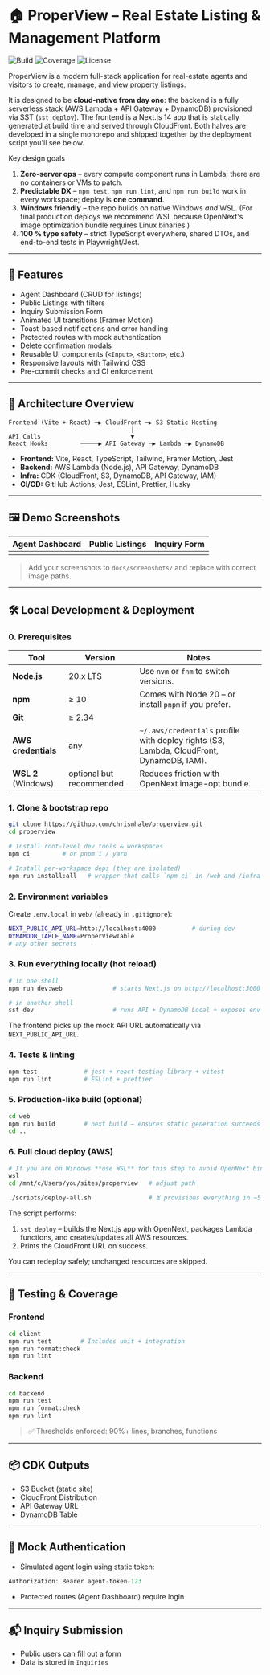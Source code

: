 # 🏠 ProperView – Real Estate Listing & Management Platform

![Build](https://github.com/chrismhale/properview/actions/workflows/deploy.yml/badge.svg)
![Coverage](https://img.shields.io/badge/coverage-90%25-brightgreen)
![License](https://img.shields.io/badge/license-MIT-blue)

ProperView is a modern full-stack application for real-estate agents and visitors to create, manage, and view property listings.

It is designed to be **cloud-native from day one**: the backend is a fully
serverless stack (AWS Lambda + API Gateway + DynamoDB) provisioned via SST
(`sst deploy`).  The frontend is a Next.js 14 app that is statically generated
at build time and served through CloudFront.  Both halves are developed in a
single monorepo and shipped together by the deployment script you'll see
below.

Key design goals

1.  **Zero-server ops** – every compute component runs in Lambda; there are no
    containers or VMs to patch.
2.  **Predictable DX** – `npm test`, `npm run lint`, and `npm run build` work in
    every workspace; deploy is **one command**.
3.  **Windows friendly** – the repo builds on native Windows *and* WSL.  (For
    final production deploys we recommend WSL because OpenNext's image
    optimization bundle requires Linux binaries.)
4.  **100 % type safety** – strict TypeScript everywhere, shared DTOs, and end-to-end tests in Playwright/Jest.

---

## 🚀 Features

- Agent Dashboard (CRUD for listings)
- Public Listings with filters
- Inquiry Submission Form
- Animated UI transitions (Framer Motion)
- Toast-based notifications and error handling
- Protected routes with mock authentication
- Delete confirmation modals
- Reusable UI components (`<Input>`, `<Button>`, etc.)
- Responsive layouts with Tailwind CSS
- Pre-commit checks and CI enforcement

---

## 🧱 Architecture Overview

```
Frontend (Vite + React) ─▶ CloudFront ─▶ S3 Static Hosting
                                  │
API Calls                         ▼
React Hooks         ─────▶ API Gateway ─▶ Lambda ─▶ DynamoDB
```

- **Frontend:** Vite, React, TypeScript, Tailwind, Framer Motion, Jest
- **Backend:** AWS Lambda (Node.js), API Gateway, DynamoDB
- **Infra:** CDK (CloudFront, S3, DynamoDB, API Gateway, IAM)
- **CI/CD:** GitHub Actions, Jest, ESLint, Prettier, Husky

---

## 🖼 Demo Screenshots

| Agent Dashboard | Public Listings | Inquiry Form |
| --------------- | --------------- | ------------ |
|                 |                 |              |

> Add your screenshots to `docs/screenshots/` and replace with correct image paths.

---

## 🛠 Local Development & Deployment

### 0. Prerequisites

| Tool | Version | Notes |
| ---- | ------- | ----- |
| **Node.js** | 20.x LTS | Use `nvm` or `fnm` to switch versions. |
| **npm** | ≥ 10 | Comes with Node 20 – or install `pnpm` if you prefer. |
| **Git** | ≥ 2.34 | |
| **AWS credentials** | any | `~/.aws/credentials` profile with deploy rights (S3, Lambda, CloudFront, DynamoDB, IAM). |
| **WSL 2** (Windows) | optional but recommended | Reduces friction with OpenNext image-opt bundle. |


### 1. Clone & bootstrap repo

```bash
git clone https://github.com/chrismhale/properview.git
cd properview

# Install root-level dev tools & workspaces
npm ci         # or pnpm i / yarn

# Install per-workspace deps (they are isolated)
npm run install:all   # wrapper that calls `npm ci` in /web and /infra
```

### 2. Environment variables

Create `.env.local` in `web/` (already in `.gitignore`):

```bash
NEXT_PUBLIC_API_URL=http://localhost:4000          # during dev
DYNAMODB_TABLE_NAME=ProperViewTable
# any other secrets
```

### 3. Run everything locally (hot reload)

```bash
# in one shell
npm run dev:web              # starts Next.js on http://localhost:3000

# in another shell
sst dev                      # runs API + DynamoDB Local + exposes env vars
```

The frontend picks up the mock API URL automatically via `NEXT_PUBLIC_API_URL`.

### 4. Tests & linting

```bash
npm test             # jest + react-testing-library + vitest
npm run lint         # ESLint + prettier
```

### 5. Production-like build (optional)

```bash
cd web
npm run build        # next build – ensures static generation succeeds
cd ..
```

### 6. Full cloud deploy (AWS)

```bash
# If you are on Windows **use WSL** for this step to avoid OpenNext binary issues
wsl
cd /mnt/c/Users/you/sites/properview   # adjust path

./scripts/deploy-all.sh                # ⏳ provisions everything in ~5 minutes
```

The script performs:

1.  `sst deploy` – builds the Next.js app with OpenNext, packages Lambda
    functions, and creates/updates all AWS resources.
2.  Prints the CloudFront URL on success.

You can redeploy safely; unchanged resources are skipped.

---

## 🧪 Testing & Coverage

### Frontend

```bash
cd client
npm run test        # Includes unit + integration
npm run format:check
npm run lint
```

### Backend

```bash
cd backend
npm run test
npm run format:check
npm run lint
```

> ✅ Thresholds enforced: 90%+ lines, branches, functions

---

## 📦 CDK Outputs

- S3 Bucket (static site)
- CloudFront Distribution
- API Gateway URL
- DynamoDB Table

---

## 🔐 Mock Authentication

- Simulated agent login using static token:

```ts
Authorization: Bearer agent-token-123
```

- Protected routes (Agent Dashboard) require login

---

## 📬 Inquiry Submission

- Public users can fill out a form
- Data is stored in `Inquiries`